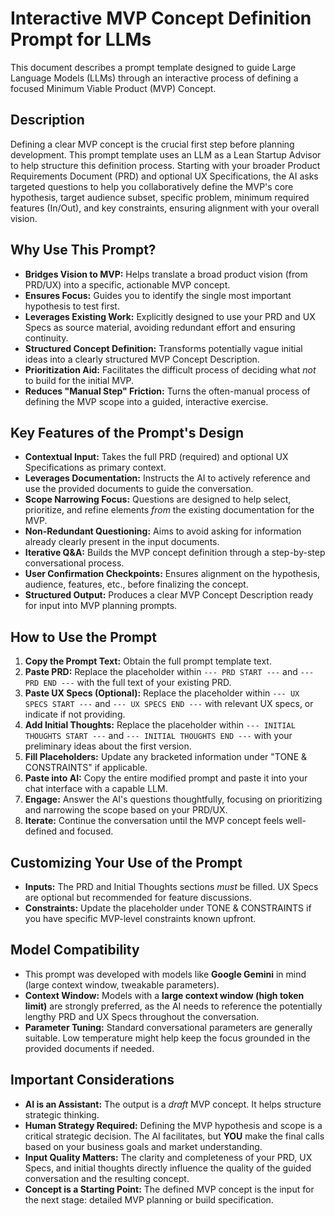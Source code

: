 # Interactive MVP Concept Definition Prompt for LLMs

This document describes a prompt template designed to guide Large Language Models (LLMs) through an interactive process of defining a focused Minimum Viable Product (MVP) Concept.

## Description

Defining a clear MVP concept is the crucial first step before planning development. This prompt template uses an LLM as a Lean Startup Advisor to help structure this definition process. Starting with your broader Product Requirements Document (PRD) and optional UX Specifications, the AI asks targeted questions to help you collaboratively define the MVP's core hypothesis, target audience subset, specific problem, minimum required features (In/Out), and key constraints, ensuring alignment with your overall vision.

## Why Use This Prompt?

*   **Bridges Vision to MVP:** Helps translate a broad product vision (from PRD/UX) into a specific, actionable MVP concept.
*   **Ensures Focus:** Guides you to identify the single most important hypothesis to test first.
*   **Leverages Existing Work:** Explicitly designed to use your PRD and UX Specs as source material, avoiding redundant effort and ensuring continuity.
*   **Structured Concept Definition:** Transforms potentially vague initial ideas into a clearly structured MVP Concept Description.
*   **Prioritization Aid:** Facilitates the difficult process of deciding what *not* to build for the initial MVP.
*   **Reduces "Manual Step" Friction:** Turns the often-manual process of defining the MVP scope into a guided, interactive exercise.

## Key Features of the Prompt's Design

*   **Contextual Input:** Takes the full PRD (required) and optional UX Specifications as primary context.
*   **Leverages Documentation:** Instructs the AI to actively reference and use the provided documents to guide the conversation.
*   **Scope Narrowing Focus:** Questions are designed to help select, prioritize, and refine elements *from* the existing documentation for the MVP.
*   **Non-Redundant Questioning:** Aims to avoid asking for information already clearly present in the input documents.
*   **Iterative Q&A:** Builds the MVP concept definition through a step-by-step conversational process.
*   **User Confirmation Checkpoints:** Ensures alignment on the hypothesis, audience, features, etc., before finalizing the concept.
*   **Structured Output:** Produces a clear MVP Concept Description ready for input into MVP planning prompts.

## How to Use the Prompt

1.  **Copy the Prompt Text:** Obtain the full prompt template text.
2.  **Paste PRD:** Replace the placeholder within `--- PRD START ---` and `--- PRD END ---` with the full text of your existing PRD.
3.  **Paste UX Specs (Optional):** Replace the placeholder within `--- UX SPECS START ---` and `--- UX SPECS END ---` with relevant UX specs, or indicate if not providing.
4.  **Add Initial Thoughts:** Replace the placeholder within `--- INITIAL THOUGHTS START ---` and `--- INITIAL THOUGHTS END ---` with your preliminary ideas about the first version.
5.  **Fill Placeholders:** Update any bracketed information under "TONE & CONSTRAINTS" if applicable.
6.  **Paste into AI:** Copy the entire modified prompt and paste it into your chat interface with a capable LLM.
7.  **Engage:** Answer the AI's questions thoughtfully, focusing on prioritizing and narrowing the scope based on your PRD/UX.
8.  **Iterate:** Continue the conversation until the MVP concept feels well-defined and focused.

## Customizing Your Use of the Prompt

*   **Inputs:** The PRD and Initial Thoughts sections *must* be filled. UX Specs are optional but recommended for feature discussions.
*   **Constraints:** Update the placeholder under TONE & CONSTRAINTS if you have specific MVP-level constraints known upfront.

## Model Compatibility

*   This prompt was developed with models like **Google Gemini** in mind (large context window, tweakable parameters).
*   **Context Window:** Models with a **large context window (high token limit)** are strongly preferred, as the AI needs to reference the potentially lengthy PRD and UX Specs throughout the conversation.
*   **Parameter Tuning:** Standard conversational parameters are generally suitable. Low temperature might help keep the focus grounded in the provided documents if needed.

## Important Considerations

*   **AI is an Assistant:** The output is a *draft* MVP concept. It helps structure strategic thinking.
*   **Human Strategy Required:** Defining the MVP hypothesis and scope is a critical strategic decision. The AI facilitates, but **YOU** make the final calls based on your business goals and market understanding.
*   **Input Quality Matters:** The clarity and completeness of your PRD, UX Specs, and initial thoughts directly influence the quality of the guided conversation and the resulting concept.
*   **Concept is a Starting Point:** The defined MVP concept is the input for the next stage: detailed MVP planning or build specification.
